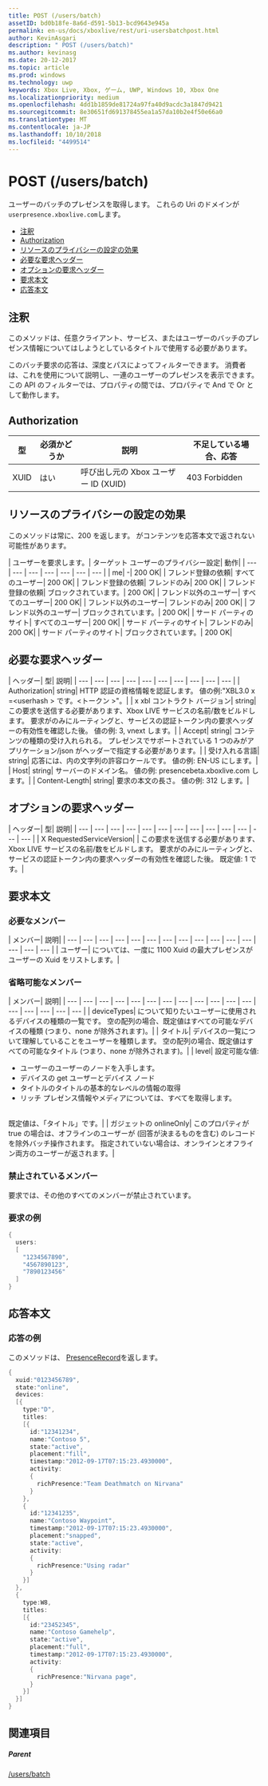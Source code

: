 ```yaml
---
title: POST (/users/batch)
assetID: bd0b18fe-8a6d-d591-5b13-bcd9643e945a
permalink: en-us/docs/xboxlive/rest/uri-usersbatchpost.html
author: KevinAsgari
description: " POST (/users/batch)"
ms.author: kevinasg
ms.date: 20-12-2017
ms.topic: article
ms.prod: windows
ms.technology: uwp
keywords: Xbox Live, Xbox, ゲーム, UWP, Windows 10, Xbox One
ms.localizationpriority: medium
ms.openlocfilehash: 4dd1b1859de81724a97fa40d9acdc3a1847d9421
ms.sourcegitcommit: 8e30651fd691378455ea1a57da10b2e4f50e66a0
ms.translationtype: MT
ms.contentlocale: ja-JP
ms.lasthandoff: 10/10/2018
ms.locfileid: "4499514"
---
```

# <a name="post-usersbatch"></a>POST (/users/batch)
ユーザーのバッチのプレゼンスを取得します。
これらの Uri のドメインが`userpresence.xboxlive.com`します。

  * [注釈](#ID4EV)
  * [Authorization](#ID4EAB)
  * [リソースのプライバシーの設定の効果](#ID4EDC)
  * [必要な要求ヘッダー](#ID4EYF)
  * [オプションの要求ヘッダー](#ID4EGAAC)
  * [要求本文](#ID4EGBAC)
  * [応答本文](#ID4ESEAC)

<a id="ID4EV"></a>


## <a name="remarks"></a>注釈

このメソッドは、任意クライアント、サービス、またはユーザーのバッチのプレゼンス情報についてはしようとしているタイトルで使用する必要があります。

このバッチ要求の応答は、深度とパスによってフィルターできます。 消費者は、これを使用について説明し、一連のユーザーのプレゼンスを表示できます。 この API のフィルターでは、プロパティの間では、プロパティで And で Or として動作します。

<a id="ID4EAB"></a>


## <a name="authorization"></a>Authorization

| 型| 必須かどうか| 説明| 不足している場合、応答|
| --- | --- | --- | --- |
| XUID| はい| 呼び出し元の Xbox ユーザー ID (XUID)| 403 Forbidden|

<a id="ID4EDC"></a>


## <a name="effect-of-privacy-settings-on-resource"></a>リソースのプライバシーの設定の効果

このメソッドは常に、200 を返します。 がコンテンツを応答本文で返されない可能性があります。

| ユーザーを要求します。| ターゲット ユーザーのプライバシー設定| 動作|
| --- | --- | --- | --- | --- | --- | --- |
| me| -| 200 OK|
| フレンド登録の依頼| すべてのユーザー| 200 OK|
| フレンド登録の依頼| フレンドのみ| 200 OK|
| フレンド登録の依頼| ブロックされています。| 200 OK|
| フレンド以外のユーザー| すべてのユーザー| 200 OK|
| フレンド以外のユーザー| フレンドのみ| 200 OK|
| フレンド以外のユーザー| ブロックされています。| 200 OK|
| サード パーティのサイト| すべてのユーザー| 200 OK|
| サード パーティのサイト| フレンドのみ| 200 OK|
| サード パーティのサイト| ブロックされています。| 200 OK|

<a id="ID4EYF"></a>


## <a name="required-request-headers"></a>必要な要求ヘッダー

| ヘッダー| 型| 説明|
| --- | --- | --- | --- | --- | --- | --- | --- | --- | --- |
| Authorization| string| HTTP 認証の資格情報を認証します。 値の例:"XBL3.0 x =&lt;userhash > です。&lt;トークン >"。|
| x xbl コントラクト バージョン| string| この要求を送信する必要があります、Xbox LIVE サービスの名前/数をビルドします。 要求がのみにルーティングと、サービスの認証トークン内の要求ヘッダーの有効性を確認した後。 値の例: 3, vnext します。|
| Accept| string| コンテンツの種類の受け入れられる。 プレゼンスでサポートされている 1 つのみがアプリケーション/json がヘッダーで指定する必要があります。|
| 受け入れる言語| string| 応答には、内の文字列の許容ロケールです。 値の例: EN-US にします。|
| Host| string| サーバーのドメイン名。 値の例: presencebeta.xboxlive.com します。|
| Content-Length| string| 要求の本文の長さ。 値の例: 312 します。|

<a id="ID4EGAAC"></a>


## <a name="optional-request-headers"></a>オプションの要求ヘッダー

| ヘッダー| 型| 説明|
| --- | --- | --- | --- | --- | --- | --- | --- | --- | --- | --- | --- | --- |
| X RequestedServiceVersion|  | この要求を送信する必要があります、Xbox LIVE サービスの名前/数をビルドします。 要求がのみにルーティングと、サービスの認証トークン内の要求ヘッダーの有効性を確認した後。 既定値: 1 です。|

<a id="ID4EGBAC"></a>


## <a name="request-body"></a>要求本文

<a id="ID4EMBAC"></a>


### <a name="required-members"></a>必要なメンバー

| メンバー| 説明|
| --- | --- | --- | --- | --- | --- | --- | --- | --- | --- | --- | --- | --- | --- | --- |
| ユーザー| については、一度に 1100 Xuid の最大プレゼンスがユーザーの Xuid をリストします。|

<a id="ID4EHCAC"></a>


### <a name="optional-members"></a>省略可能なメンバー

| メンバー| 説明|
| --- | --- | --- | --- | --- | --- | --- | --- | --- | --- | --- | --- | --- | --- | --- | --- | --- |
| deviceTypes| について知りたいユーザーに使用されるデバイスの種類の一覧です。 空の配列の場合、既定値はすべての可能なデバイスの種類 (つまり、none が除外されます)。|
| タイトル| デバイスの一覧について理解していることをユーザーを種類します。 空の配列の場合、既定値はすべての可能なタイトル (つまり、none が除外されます)。|
| level| 設定可能な値: <ul><li>ユーザーのユーザーのノードを入手します。</li><li>デバイスの get ユーザーとデバイス ノード</li><li>タイトルのタイトルの基本的なレベルの情報の取得</li><li>リッチ プレゼンス情報やメディアについては、すべてを取得します。</li></ul><br> 既定値は、「タイトル」です。|
| ガジェットの onlineOnly| このプロパティが true の場合は、オフラインのユーザーが (回答が決まるものを含む) のレコードを除外バッチ操作されます。 指定されていない場合は、オンラインとオフライン両方のユーザーが返されます。|

<a id="ID4E4DAC"></a>


### <a name="prohibited-members"></a>禁止されているメンバー

要求では、その他のすべてのメンバーが禁止されています。

<a id="ID4EIEAC"></a>


### <a name="sample-request"></a>要求の例


```cpp
{
  users:
  [
    "1234567890",
    "4567890123",
    "7890123456"
  ]
}

```


<a id="ID4ESEAC"></a>


## <a name="response-body"></a>応答本文

<a id="ID4E1EAC"></a>


### <a name="sample-response"></a>応答の例

このメソッドは、 [PresenceRecord](../../json/json-presencerecord.md)を返します。


```cpp
{
  xuid:"0123456789",
  state:"online",
  devices:
  [{
    type:"D",
    titles:
    [{
      id:"12341234",
      name:"Contoso 5",
      state:"active",
      placement:"fill",
      timestamp:"2012-09-17T07:15:23.4930000",
      activity:
      {
        richPresence:"Team Deathmatch on Nirvana"
      }
    },
    {
      id:"12341235",
      name:"Contoso Waypoint",
      timestamp:"2012-09-17T07:15:23.4930000",
      placement:"snapped",
      state:"active",
      activity:
      {
        richPresence:"Using radar"
      }
    }]
  },
  {
    type:W8,
    titles:
    [{
      id:"23452345",
      name:"Contoso Gamehelp",
      state:"active",
      placement:"full",
      timestamp:"2012-09-17T07:15:23.4930000",
      activity:
      {
        richPresence:"Nirvana page",
      }
    }]
  }]
}

```


<a id="ID4EKFAC"></a>


## <a name="see-also"></a>関連項目

<a id="ID4EMFAC"></a>


##### <a name="parent"></a>Parent

[/users/batch](uri-usersbatch.md)
